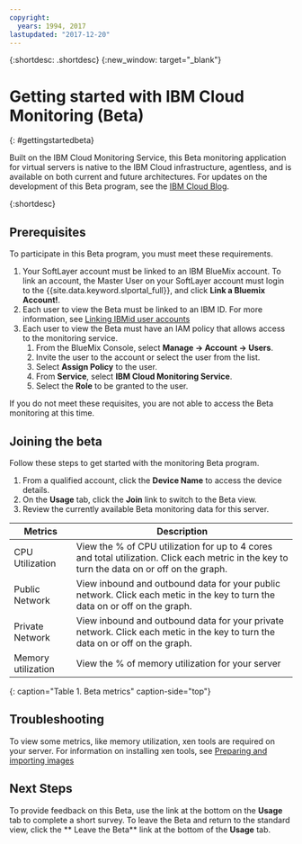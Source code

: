 ```yaml
---
copyright:
  years: 1994, 2017
lastupdated: "2017-12-20"
---
```


{:shortdesc: .shortdesc}
{:new_window: target="_blank"}
# Getting started with IBM Cloud Monitoring (Beta)

{: #gettingstartedbeta}

Built on the IBM Cloud Monitoring Service, this Beta monitoring application for virtual servers is native to the IBM Cloud infrastructure, agentless, and is available on both current and future architectures. For updates on the development of this Beta program, see the [IBM Cloud Blog](https://www.ibm.com/blogs/bluemix/2017/12/beta-release-new-vsi-monitoring-tool-ibm-cloud/).

{:shortdesc}

## Prerequisites

To participate in this Beta program, you must meet these requirements.
1. Your SoftLayer account must be linked to an IBM BlueMix account. To link an account, the Master User on your SoftLayer account must login to the {{site.data.keyword.slportal_full}}, and click **Link a Bluemix Account!**.
2. Each user to view the Beta must be linked to an IBM ID. For more information, see [Linking IBMid user accounts](../../accounts/softlayerlink.html#link_user_account)
3. Each user to view the Beta must have an IAM policy that allows access to the monitoring service. 
   1. From the BlueMix Console,  select **Manage -> Account -> Users**.
   2. Invite the user to the account or select the user from the list.
   3. Select **Assign Policy** to the user.
   4. From **Service**, select **IBM Cloud Monitoring Service**. 
   5. Select the **Role** to be granted to the user.

If you do not meet these requisites, you are not able to access the Beta monitoring at this time.


## Joining the beta

Follow these steps to get started with the monitoring Beta program.

1. From a qualified account, click the **Device Name** to access the device details.
2. On the **Usage** tab, click the **Join** link to switch to the Beta view.
3. Review the currently available Beta monitoring data for this server.

|              Metrics                                      |  Description                                        |
| --------------------------------------------------------- | --------------------------------------------------- |
|CPU Utilization                                            |   View the % of CPU utilization for up to 4 cores and total utilization. Click each    metric in the key to turn the data on or off on the graph.
|Public Network                                             |   View inbound and outbound data for your public network. Click each metic in the key to turn the data on or off on the graph.       |
|Private Network                                            |   View inbound and outbound data for your private network. Click each metic in the key to turn the data on or off on the graph.           |
|Memory utilization     | View the % of memory utilization for your server     |
{: caption="Table 1. Beta metrics" caption-side="top"}   


## Troubleshooting
To view some metrics, like memory utilization, xen tools are required on your server. For information on installing xen tools, see [Preparing and importing images](../image-templates/import-image.html#preparing-and-importing-images)

## Next Steps
To provide feedback on this Beta, use the link at the bottom on the **Usage** tab to complete a short survey. To leave the Beta and return to the standard view, click the ** Leave the Beta** link at the bottom of the **Usage** tab.


